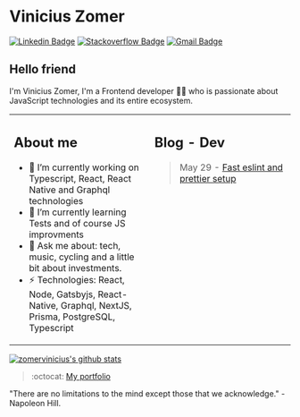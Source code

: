 # Vinicius Zomer
[![Linkedin Badge](https://img.shields.io/badge/-viniciuszomer-blue?style=flat-square&logo=Linkedin&logoColor=white&link=https://www.linkedin.com/in/vinicius-m-dias/)](https://www.linkedin.com/in/vinicius-zomer/)
[![Stackoverflow Badge](https://img.shields.io/badge/-Stackoverflow-4CA143?style=flat-square&logo=Stackoverflow&logoColor=white&link=https://stackoverflow.com/users/9555899/vinicius-zomer)](https://stackoverflow.com/users/9555899/vinicius-zomer)
[![Gmail Badge](https://img.shields.io/badge/-vinicius.zomer123@gmail.com-c14438?style=flat-square&logo=Gmail&logoColor=white&link=mailto:viniciusimpulse@gmail.com)](mailto:vinicius.zomer123@gmail.com)

## Hello friend
I'm Vinicius Zomer, I'm a Frontend developer 👨‍💻 who is passionate about JavaScript technologies and its entire ecosystem. 

<table><tr><td valign="top" width="49%">

## About me

- 🔭 I’m currently working on Typescript, React, React Native and Graphql technologies
- 🌱 I’m currently learning Tests and of course JS improvments
- 💬 Ask me about: tech, music, cycling and a little bit about investments.
-  ⚡ Technologies: React, Node, Gatsbyjs, React-Native, Graphql, NextJS, Prisma, PostgreSQL, Typescript

</td><td valign="top" width="49%">
  
## Blog - Dev

> May 29 - [Fast eslint and prettier setup](https://viniciuszomer.tech/eslint-prettier-fast-setup)

</td></tr></table>

[![zomervinicius's github stats](https://github-readme-stats.vercel.app/api?username=ZomerVinicius)](https://github.com/zomervinicius/github-readme-stats)

> :octocat: [My portfolio](https://viniciuszomer.tech/)

"There are no limitations to the mind except those that we acknowledge." -Napoleon Hill.

